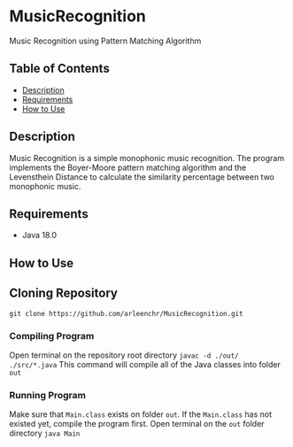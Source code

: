 # MusicRecognition
Music Recognition using Pattern Matching Algorithm

## Table of Contents
* [Description](#description)
* [Requirements](#requirements)
* [How to Use](#how-to-use)

## Description
Music Recognition is a simple monophonic music recognition. The program implements the Boyer-Moore pattern matching algorithm and the Levensthein Distance to calculate the similarity percentage between two monophonic music.

## Requirements
- Java 18.0

## How to Use
## Cloning Repository
```git clone https://github.com/arleenchr/MusicRecognition.git```

### Compiling Program
Open terminal on the repository root directory
```javac -d ./out/ ./src/*.java```
This command will compile all of the Java classes into folder `out`

### Running Program
Make sure that `Main.class` exists on folder `out`. If the `Main.class` has not existed yet, compile the program first.
Open terminal on the `out` folder directory
```java Main```

